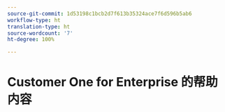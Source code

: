 ```yaml
---
source-git-commit: 1d53198c1bcb2d7f613b35324ace7f6d596b5ab6
workflow-type: ht
translation-type: ht
source-wordcount: '7'
ht-degree: 100%

---
```

# Customer One for Enterprise 的帮助内容
